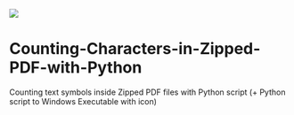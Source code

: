 ![](Screenshot.png)
# Counting-Characters-in-Zipped-PDF-with-Python
Counting text symbols inside Zipped PDF files with Python script (+ Python script to Windows Executable with icon)
